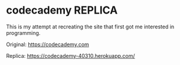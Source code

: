 # codecademy REPLICA

This is my attempt at recreating the site that first got me interested in programming.

Original: https://codecademy.com

Replica: https://codecademy-40310.herokuapp.com/
